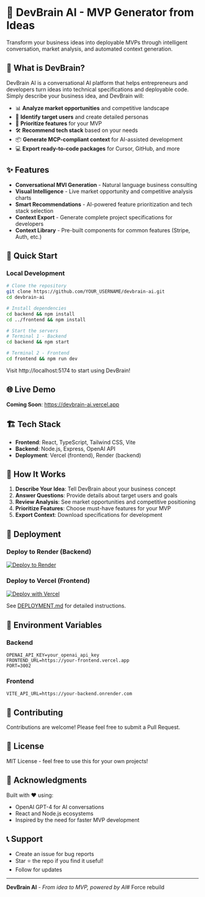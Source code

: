 # 🧠 DevBrain AI - MVP Generator from Ideas

Transform your business ideas into deployable MVPs through intelligent conversation, market analysis, and automated context generation.

## 🚀 What is DevBrain?

DevBrain AI is a conversational AI platform that helps entrepreneurs and developers turn ideas into technical specifications and deployable code. Simply describe your business idea, and DevBrain will:

- 📊 **Analyze market opportunities** and competitive landscape
- 👥 **Identify target users** and create detailed personas  
- 🎯 **Prioritize features** for your MVP
- 🛠️ **Recommend tech stack** based on your needs
- 📦 **Generate MCP-compliant context** for AI-assisted development
- 💻 **Export ready-to-code packages** for Cursor, GitHub, and more

## ✨ Features

- **Conversational MVI Generation** - Natural language business consulting
- **Visual Intelligence** - Live market opportunity and competitive analysis charts
- **Smart Recommendations** - AI-powered feature prioritization and tech stack selection
- **Context Export** - Generate complete project specifications for developers
- **Context Library** - Pre-built components for common features (Stripe, Auth, etc.)

## 🎯 Quick Start

### Local Development

```bash
# Clone the repository
git clone https://github.com/YOUR_USERNAME/devbrain-ai.git
cd devbrain-ai

# Install dependencies
cd backend && npm install
cd ../frontend && npm install

# Start the servers
# Terminal 1 - Backend
cd backend && npm start

# Terminal 2 - Frontend  
cd frontend && npm run dev
```

Visit http://localhost:5174 to start using DevBrain!

## 🌐 Live Demo

**Coming Soon**: https://devbrain-ai.vercel.app

## 🏗️ Tech Stack

- **Frontend**: React, TypeScript, Tailwind CSS, Vite
- **Backend**: Node.js, Express, OpenAI API
- **Deployment**: Vercel (frontend), Render (backend)

## 📖 How It Works

1. **Describe Your Idea**: Tell DevBrain about your business concept
2. **Answer Questions**: Provide details about target users and goals
3. **Review Analysis**: See market opportunities and competitive positioning
4. **Prioritize Features**: Choose must-have features for your MVP
5. **Export Context**: Download specifications for development

## 🚢 Deployment

### Deploy to Render (Backend)
[![Deploy to Render](https://render.com/images/deploy-to-render-button.svg)](https://render.com/deploy?repo=https://github.com/YOUR_USERNAME/devbrain-ai)

### Deploy to Vercel (Frontend)
[![Deploy with Vercel](https://vercel.com/button)](https://vercel.com/new/clone?repository-url=https://github.com/YOUR_USERNAME/devbrain-ai)

See [DEPLOYMENT.md](DEPLOYMENT.md) for detailed instructions.

## 🔑 Environment Variables

### Backend
```env
OPENAI_API_KEY=your_openai_api_key
FRONTEND_URL=https://your-frontend.vercel.app
PORT=3002
```

### Frontend
```env
VITE_API_URL=https://your-backend.onrender.com
```

## 🤝 Contributing

Contributions are welcome! Please feel free to submit a Pull Request.

## 📄 License

MIT License - feel free to use this for your own projects!

## 🙏 Acknowledgments

Built with ❤️ using:
- OpenAI GPT-4 for AI conversations
- React and Node.js ecosystems
- Inspired by the need for faster MVP development

## 📞 Support

- Create an issue for bug reports
- Star ⭐ the repo if you find it useful!
- Follow for updates

---

**DevBrain AI** - *From idea to MVP, powered by AI*# Force rebuild
